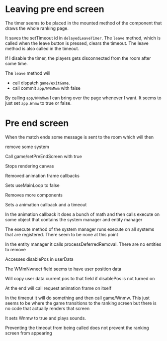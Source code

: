 # Leaving pre end screen

The timer seems to be placed in the mounted method of the component that draws the whole ranking page.

It saves the setTimeout id in `delayedLeaveTimer`. The `leave` method, which is called when the leave button is pressed, clears the timeout. The leave method is also called in the timeout.

If I disable the timer, the players gets disconnected from the room after some time.

The `leave` method will

- call dispatch `game/exitGame`.
- call commit `app/WNnMwm` with false

By calling `app/WNnMwm` I can bring over the page whenever I want. It seems to just set `app.Wnmw` to true or false.

# Pre end screen

When the match ends some message is sent to the room which will then

remove some system

Call game/setPreEndScreen with true

Stops rendering canvas

Removed animation frame callbacks

Sets useMainLoop to false

Removes more components

Sets a animation callback and a timeout

In the animation callback it does a bunch of math and then calls execute on some object that contains the system manager and entity manager

The execute method of the system manager runs execute on all systems that are registered. There seem to be none at this point

In the entity manager it calls processDeferredRemoval. There are no entities to remove

Accesses disablePos in userData

The WMmNwnect field seems to have user position data

Will copy user data current pos to that field if disablePos is not turned on

At the end will call request animation frame on itself

In the timeout it will do something and then call game/Wnmw. This just seems to be where the game transitions to the ranking screen but there is no code that actually renders that screen

It sets Wnmw to true and plays sounds.

Preventing the timeout from being called does not prevent the ranking screen from appearing 
